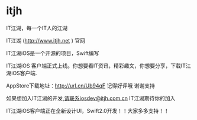 # itjh
IT江湖，每一个IT人的江湖

IT江湖 (http://www.itjh.net ) 官网

IT江湖iOS是一个开源的项目，Swift编写

IT江湖iOS 客户端正式上线。你想要看IT资讯，精彩趣文，你想要分享，下载IT江湖iOS客户端.

AppStore下载地址：http://url.cn/Ub94qF 记得好评哦 谢谢支持

如果想加入IT江湖的开发,请联系iosdev@itjh.com.cn IT江湖期待你的加入

IT江湖iOS客户端正在全新设计UI，Swift2.0开发！！大家多多支持！！
